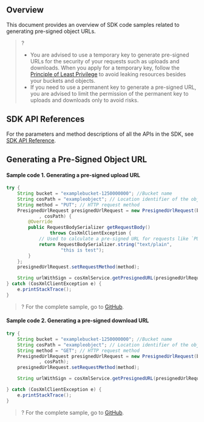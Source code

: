 ## Overview

This document provides an overview of SDK code samples related to generating pre-signed object URLs.

>?
> - You are advised to use a temporary key to generate pre-signed URLs for the security of your requests such as uploads and downloads. When you apply for a temporary key, follow the [Principle of Least Privilege](https://intl.cloud.tencent.com/document/product/436/32972) to avoid leaking resources besides your buckets and objects.
> - If you need to use a permanent key to generate a pre-signed URL, you are advised to limit the permission of the permanent key to uploads and downloads only to avoid risks.
> 


## SDK API References

For the parameters and method descriptions of all the APIs in the SDK, see [SDK API Reference](https://cos-android-sdk-doc-1253960454.file.myqcloud.com/).

## Generating a Pre-Signed Object URL

#### Sample code 1. Generating a pre-signed upload URL

[//]: # (.cssg-snippet-get-presign-upload-url)
```java
try {
    String bucket = "examplebucket-1250000000"; //Bucket name
    String cosPath = "exampleobject"; // Location identifier of the object in the bucket
    String method = "PUT"; // HTTP request method
    PresignedUrlRequest presignedUrlRequest = new PresignedUrlRequest(bucket
            , cosPath) {
        @Override
        public RequestBodySerializer getRequestBody()
                throws CosXmlClientException {
            // Used to calculate a pre-signed URL for requests like `PUT` that require a request body
            return RequestBodySerializer.string("text/plain",
                    "this is test");
        }
    };
    presignedUrlRequest.setRequestMethod(method);

    String urlWithSign = cosXmlService.getPresignedURL(presignedUrlRequest);
} catch (CosXmlClientException e) {
    e.printStackTrace();
}
```

>? For the complete sample, go to [GitHub](https://github.com/tencentyun/cos-snippets/tree/master/Android/app/src/androidTest/java/com/tencent/qcloud/cosxml/cssg/ObjectPresignUrl.java).
>

#### Sample code 2. Generating a pre-signed download URL

[//]: # (.cssg-snippet-get-presign-download-url)
```java
try {
    String bucket = "examplebucket-1250000000"; //Bucket name
    String cosPath = "exampleobject"; // Location identifier of the object in the bucket
    String method = "GET"; // HTTP request method
    PresignedUrlRequest presignedUrlRequest = new PresignedUrlRequest(bucket
            , cosPath);
    presignedUrlRequest.setRequestMethod(method);

    String urlWithSign = cosXmlService.getPresignedURL(presignedUrlRequest);

} catch (CosXmlClientException e) {
    e.printStackTrace();
}
```

>? For the complete sample, go to [GitHub](https://github.com/tencentyun/cos-snippets/tree/master/Android/app/src/androidTest/java/com/tencent/qcloud/cosxml/cssg/ObjectPresignUrl.java).
>

